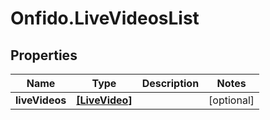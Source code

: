 # Onfido.LiveVideosList

## Properties
Name | Type | Description | Notes
------------ | ------------- | ------------- | -------------
**liveVideos** | [**[LiveVideo]**](LiveVideo.md) |  | [optional] 


